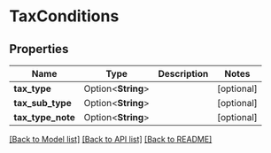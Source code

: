 # TaxConditions

## Properties

Name | Type | Description | Notes
------------ | ------------- | ------------- | -------------
**tax_type** | Option<**String**> |  | [optional]
**tax_sub_type** | Option<**String**> |  | [optional]
**tax_type_note** | Option<**String**> |  | [optional]

[[Back to Model list]](../README.md#documentation-for-models) [[Back to API list]](../README.md#documentation-for-api-endpoints) [[Back to README]](../README.md)


